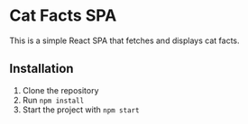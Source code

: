 # Cat Facts SPA

This is a simple React SPA that fetches and displays cat facts.

## Installation
1. Clone the repository
2. Run `npm install`
3. Start the project with `npm start`